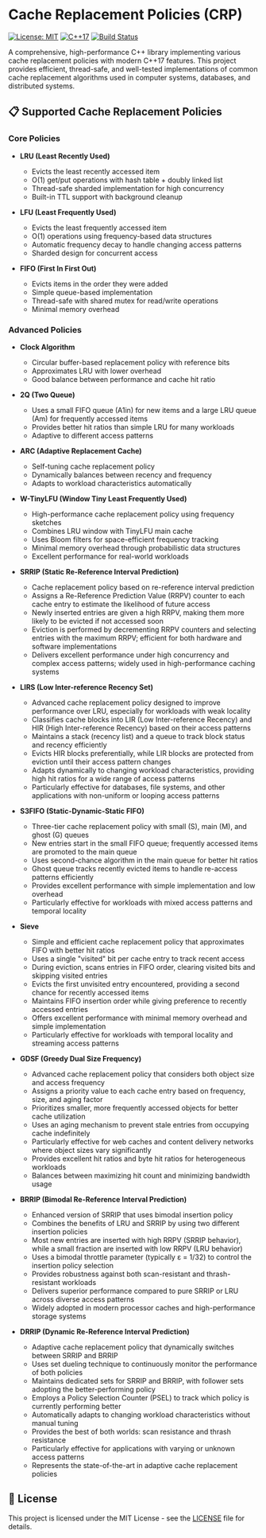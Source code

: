 # Cache Replacement Policies (CRP)
 
[![License: MIT](https://img.shields.io/badge/License-MIT-yellow.svg)](https://opensource.org/licenses/MIT)
[![C++17](https://img.shields.io/badge/C%2B%2B-17-blue.svg)](https://en.cppreference.com/w/cpp/17)
[![Build Status](https://img.shields.io/badge/build-passing-brightgreen.svg)]()

A comprehensive, high-performance C++ library implementing various cache replacement policies with modern C++17 features.
This project provides efficient, thread-safe, and well-tested implementations of common cache replacement algorithms used in computer systems, databases, and distributed systems.

## 📋 Supported Cache Replacement Policies

### Core Policies

- **LRU (Least Recently Used)**

  - Evicts the least recently accessed item
  - O(1) get/put operations with hash table + doubly linked list
  - Thread-safe sharded implementation for high concurrency
  - Built-in TTL support with background cleanup

- **LFU (Least Frequently Used)**

  - Evicts the least frequently accessed item
  - O(1) operations using frequency-based data structures
  - Automatic frequency decay to handle changing access patterns
  - Sharded design for concurrent access

- **FIFO (First In First Out)**
  - Evicts items in the order they were added
  - Simple queue-based implementation
  - Thread-safe with shared mutex for read/write operations
  - Minimal memory overhead

### Advanced Policies

- **Clock Algorithm**

  - Circular buffer-based replacement policy with reference bits
  - Approximates LRU with lower overhead
  - Good balance between performance and cache hit ratio

- **2Q (Two Queue)**

  - Uses a small FIFO queue (A1in) for new items and a large LRU queue (Am) for frequently accessed items
  - Provides better hit ratios than simple LRU for many workloads
  - Adaptive to different access patterns

- **ARC (Adaptive Replacement Cache)**

  - Self-tuning cache replacement policy
  - Dynamically balances between recency and frequency
  - Adapts to workload characteristics automatically

- **W-TinyLFU (Window Tiny Least Frequently Used)**
  - High-performance cache replacement policy using frequency sketches
  - Combines LRU window with TinyLFU main cache
  - Uses Bloom filters for space-efficient frequency tracking
  - Minimal memory overhead through probabilistic data structures
  - Excellent performance for real-world workloads

- **SRRIP (Static Re-Reference Interval Prediction)**

  - Cache replacement policy based on re-reference interval prediction
  - Assigns a Re-Reference Prediction Value (RRPV) counter to each cache entry to estimate the likelihood of future access
  - Newly inserted entries are given a high RRPV, making them more likely to be evicted if not accessed soon
  - Eviction is performed by decrementing RRPV counters and selecting entries with the maximum RRPV; efficient for both hardware and software implementations
  - Delivers excellent performance under high concurrency and complex access patterns; widely used in high-performance caching systems

- **LIRS (Low Inter-reference Recency Set)**

  - Advanced cache replacement policy designed to improve performance over LRU, especially for workloads with weak locality
  - Classifies cache blocks into LIR (Low Inter-reference Recency) and HIR (High Inter-reference Recency) based on their access patterns
  - Maintains a stack (recency list) and a queue to track block status and recency efficiently
  - Evicts HIR blocks preferentially, while LIR blocks are protected from eviction until their access pattern changes
  - Adapts dynamically to changing workload characteristics, providing high hit ratios for a wide range of access patterns
  - Particularly effective for databases, file systems, and other applications with non-uniform or looping access patterns

- **S3FIFO (Static-Dynamic-Static FIFO)**
  - Three-tier cache replacement policy with small (S), main (M), and ghost (G) queues
  - New entries start in the small FIFO queue; frequently accessed items are promoted to the main queue
  - Uses second-chance algorithm in the main queue for better hit ratios
  - Ghost queue tracks recently evicted items to handle re-access patterns efficiently
  - Provides excellent performance with simple implementation and low overhead
  - Particularly effective for workloads with mixed access patterns and temporal locality

- **Sieve**
  - Simple and efficient cache replacement policy that approximates FIFO with better hit ratios
  - Uses a single "visited" bit per cache entry to track recent access
  - During eviction, scans entries in FIFO order, clearing visited bits and skipping visited entries
  - Evicts the first unvisited entry encountered, providing a second chance for recently accessed items
  - Maintains FIFO insertion order while giving preference to recently accessed entries
  - Offers excellent performance with minimal memory overhead and simple implementation
  - Particularly effective for workloads with temporal locality and streaming access patterns

- **GDSF (Greedy Dual Size Frequency)**
  - Advanced cache replacement policy that considers both object size and access frequency
  - Assigns a priority value to each cache entry based on frequency, size, and aging factor
  - Prioritizes smaller, more frequently accessed objects for better cache utilization
  - Uses an aging mechanism to prevent stale entries from occupying cache indefinitely
  - Particularly effective for web caches and content delivery networks where object sizes vary significantly
  - Provides excellent hit ratios and byte hit ratios for heterogeneous workloads
  - Balances between maximizing hit count and minimizing bandwidth usage

- **BRRIP (Bimodal Re-Reference Interval Prediction)**
  - Enhanced version of SRRIP that uses bimodal insertion policy
  - Combines the benefits of LRU and SRRIP by using two different insertion policies
  - Most new entries are inserted with high RRPV (SRRIP behavior), while a small fraction are inserted with low RRPV (LRU behavior)
  - Uses a bimodal throttle parameter (typically ε = 1/32) to control the insertion policy selection
  - Provides robustness against both scan-resistant and thrash-resistant workloads
  - Delivers superior performance compared to pure SRRIP or LRU across diverse access patterns
  - Widely adopted in modern processor caches and high-performance storage systems

- **DRRIP (Dynamic Re-Reference Interval Prediction)**
  - Adaptive cache replacement policy that dynamically switches between SRRIP and BRRIP
  - Uses set dueling technique to continuously monitor the performance of both policies
  - Maintains dedicated sets for SRRIP and BRRIP, with follower sets adopting the better-performing policy
  - Employs a Policy Selection Counter (PSEL) to track which policy is currently performing better
  - Automatically adapts to changing workload characteristics without manual tuning
  - Provides the best of both worlds: scan resistance and thrash resistance
  - Particularly effective for applications with varying or unknown access patterns
  - Represents the state-of-the-art in adaptive cache replacement policies



## 📄 License

This project is licensed under the MIT License - see the [LICENSE](LICENSE) file for details.
